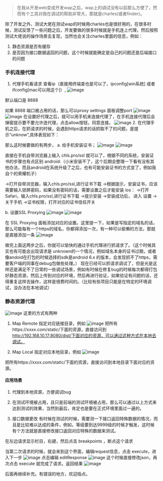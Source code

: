 > 在我从开发web变成开发wap之后，wap上的调试没有以前那么方便了，然而有个工具对我在调试的帮助非常大，那就是charles(或者finder)。


除了开发之外，测试大佬在测试wap的时候用charles也是很好用的，在很多时候，测试反馈了一些问题之后，开发要做的很多时候就是手机连上代理，然后按照测试大佬说的操作场景去复现，当然也会关注charles里面的信息，例如：

1. 静态资源是否有缓存
2. 是否因为接口数据返回的问题，这个时候就能确定是自己的问题还是后端接口的问题

### 手机连接代理
1. 代理手机看请求
查看ip（直接用终端查也是可以了，ipconfig[win系统] 或者 ifconfig[mac可以用这个]）,
![image](https://github.com/hanyitim/Blog/blob/master/static/images/charles/1.png)

默认端口是 8888

如果 8888 端口被占用的话，那么可以proxy settings 面板调整port
![image](https://github.com/hanyitim/Blog/blob/master/static/images/charles/2.png)
![image](https://github.com/hanyitim/Blog/blob/master/static/images/charles/3.png)
在设置好代理之后，就可以用手机来连接代理了，在手机连接代理后会弹窗提示要不要允许连代理，点击allow按钮，同意连接。
![image](https://github.com/hanyitim/Blog/blob/master/static/images/charles/4.png)
2. 在代理手机之后，在抓请求的时候，会遇到https请求的话抓取不了的问题，是提示“unknow”,具体表现如下：

那么这时候要做的有两步，
a. 给手机安装证书；
![image](https://github.com/hanyitim/Blog/blob/master/static/images/charles/5.png)
![image](https://github.com/hanyitim/Blog/blob/master/static/images/charles/6.png)


直接在手机自带浏览器上输入 chls.pro/ssl 就可以了，根据不同的系统，安装证书的步骤也有点区别
android:（小米安装不了，这个后期会整理一下看有没有其他办法，而且android在系统升级了之后，也有可能安装证书的方式变了，例如我自个的荣耀机子）

->打开自带浏览器，输入chls.pro/ssl,进行证书下载
->根据提示，安装证书，应该需要输入锁屏密码，如果没有密码的话，需要设置之后才能安装
ios：
->打开Safari，输入chls.pro/ssl,进行证书下载
->提示安装
->安装成功后，
进入 设置
->关于手机
->证书权限，打开对应的证书信任开关

b. 设置SSL Proxying
![image](https://github.com/hanyitim/Blog/blob/master/static/images/charles/7.png)
![image](https://github.com/hanyitim/Blog/blob/master/static/images/charles/8.png)



在 SSL Proxying 面板添加对应的设置。这里提一下，如果是写指定的域名的话，那么可能每有一个https的域名，你都得添加一次，有一种可以偷懒的方法，那就是直接添加一条
![image](https://github.com/hanyitim/Blog/blob/master/static/images/charles/9.png)

做完上面这两步之后，你就可以愉快的通过手机代理进行抓请求了。（这个时候其实也有可能会出现请求是 unknown的一个情况，例如域名本身的证书过期，或者像andoid在打包的时候选择的sdk是android 6.x 的版本，会发现抓不了https，需要客户端的同事在debug包做些处理。）
现在已经可以抓请求调试了，但是光是这样还是满足不了日常的一些调试场景，例如有时候在修复bug的时候每次都得打包好静态资源，然后上传到对应的环境，然后再进行验证，如果验证有问题的话，还得重复这样去操作，这样是很费时间的。（比较有些项目只能是在特定的环境调试，没办法在本地调试）

### 静态资源代理
![image](https://github.com/hanyitim/Blog/blob/master/static/images/charles/11.png)
这里的方式有两种
1. Map Remote 指定对应链接目录，例如
![image](https://github.com/hanyitim/Blog/blob/master/static/images/charles/12.png)
把所有https://xxxx.com/static/下面的资源，直接访问到 http://192.168.10.17:8080/dist/下面对应的资源，可以通过这种方式在本地去调试。

2. Map Local	指定对应本地目录，例如
![image](https://github.com/hanyitim/Blog/blob/master/static/images/charles/13.png)

把所有https://xxxx.com/static/下面的资源，直接访问到本地目录下面对应的资源。

#### 应用场景
1. 代理到本地资源，方便调试bug
2. 在测试环境被占用，且只是前端的测试环境被占用，那么可以通过以上方式来达到测试的效果，当然到最后，肯定也是要在正式环境里面过一遍的。

3. 接口数据更改
有时候在测试的时候，需要测一下接口返回特殊数据的情况，而且是比较难以达成的条件，例如，等级要到达9999级的时候才触发，这时候有个方法就是直接修改接口返回对应特殊的数据来测试。

在左边请求显示栏目，右键，然后点击 breakpoints ，断点这个请求


当第二次请求的时候，就会来到这个界面，编辑request信息，点击 execute，进入下一步
![image](https://github.com/hanyitim/Blog/blob/master/static/images/charles/14.png)
点击编辑 editResponse
![image](https://github.com/hanyitim/Blog/blob/master/static/images/charles/15.png)
这个时候直接修改json，再次点击 execute 就完成了请求。返回结果
![image](https://github.com/hanyitim/Blog/blob/master/static/images/charles/16.png)


后面再继续补充。有错误的地方，欢迎指点。
